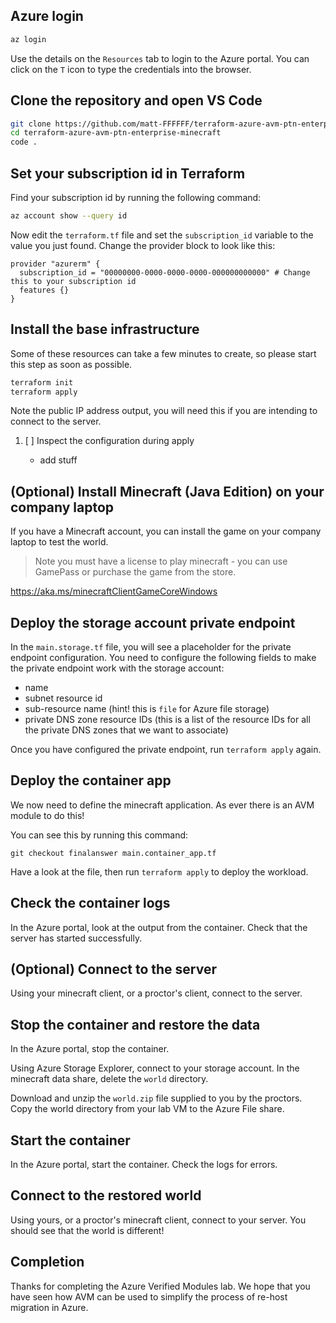 
## Azure login

```bash
az login
```

Use the details on the `Resources` tab to login to the Azure portal.
You can click on the `T` icon to type the credentials into the browser.

## Clone the repository and open VS Code

```bash
git clone https://github.com/matt-FFFFFF/terraform-azure-avm-ptn-enterprise-minecraft.git
cd terraform-azure-avm-ptn-enterprise-minecraft
code .
```

## Set your subscription id in Terraform

Find your subscription id by running the following command:

```bash
az account show --query id
```

Now edit the `terraform.tf` file and set the `subscription_id` variable to the value you just found.
Change the provider block to look like this:

```hcl
provider "azurerm" {
  subscription_id = "00000000-0000-0000-0000-000000000000" # Change this to your subscription id
  features {}
}
```

## Install the base infrastructure

Some of these resources can take a few minutes to create, so please start this step as soon as possible.

```bash
terraform init
terraform apply
```

Note the public IP address output, you will need this if you are intending to connect to the server.

1. [ ] Inspect the configuration during apply

    * add stuff

## (Optional) Install Minecraft (Java Edition) on your company laptop

If you have a Minecraft account, you can install the game on your company laptop to test the world.

> Note you must have a license to play minecraft - you can use GamePass or purchase the game from the store.

<https://aka.ms/minecraftClientGameCoreWindows>

## Deploy the storage account private endpoint

In the `main.storage.tf` file, you will see a placeholder for the private endpoint configuration.
You need to configure the following fields to make the private endpoint work with the storage account:

* name
* subnet resource id
* sub-resource name (hint! this is `file` for Azure file storage)
* private DNS zone resource IDs (this is a list of the resource IDs for all the private DNS zones that we want to associate)

Once you have configured the private endpoint, run `terraform apply` again.

## Deploy the container app

We now need to define the minecraft application.
As ever there is an AVM module to do this!

You can see this by running this command:

```shell
git checkout finalanswer main.container_app.tf
```

Have a look at the file, then run `terraform apply` to deploy the workload.

## Check the container logs

In the Azure portal, look at the output from the container.
Check that the server has started successfully.

## (Optional) Connect to the server

Using your minecraft client, or a proctor's client, connect to the server.

## Stop the container and restore the data

In the Azure portal, stop the container.

Using Azure Storage Explorer, connect to your storage account.
In the minecraft data share, delete the `world` directory.

Download and unzip the `world.zip` file supplied to you by the proctors.
Copy the world directory from your lab VM to the Azure File share.

## Start the container

In the Azure portal, start the container.
Check the logs for errors.

## Connect to the restored world

Using yours, or a proctor's minecraft client, connect to your server.
You should see that the world is different!

## Completion

Thanks for completing the Azure Verified Modules lab.
We hope that you have seen how AVM can be used to simplify the process of re-host migration in Azure.
